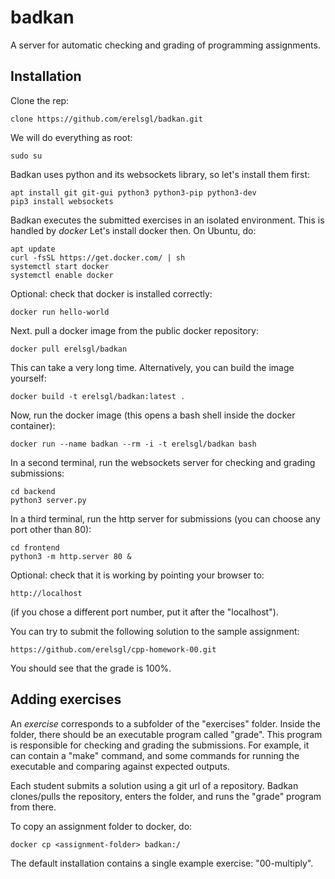 # badkan
A server for automatic checking and grading of programming assignments.

## Installation

Clone the rep:

    clone https://github.com/erelsgl/badkan.git
    
We will do everything as root:

    sudo su

Badkan uses python and its websockets library, 
so let's install them first:

    apt install git git-gui python3 python3-pip python3-dev
    pip3 install websockets

Badkan executes the submitted exercises in an isolated environment. This is handled by *docker*
Let's install docker then. On Ubuntu, do:

    apt update
    curl -fsSL https://get.docker.com/ | sh
    systemctl start docker
    systemctl enable docker
    
Optional: check that docker is installed correctly:

    docker run hello-world

Next. pull a docker image from the public docker repository:

    docker pull erelsgl/badkan

This can take a very long time.
Alternatively, you can build the image yourself:

    docker build -t erelsgl/badkan:latest .

Now, run the docker image (this opens a bash shell inside the docker container):

    docker run --name badkan --rm -i -t erelsgl/badkan bash

In a second terminal, run the websockets server for checking and grading submissions: 
    
    cd backend
    python3 server.py
    
In a third terminal, run the http server for submissions (you can choose any port other than 80):

    cd frontend
    python3 -m http.server 80 &
    
Optional: check that it is working by pointing your browser to:

    http://localhost
    
(if you chose a different port number, put it after the "localhost").

You can try to submit the following solution to the sample assignment:

    https://github.com/erelsgl/cpp-homework-00.git

You should see that the grade is 100%.

## Adding exercises

An *exercise* corresponds to a subfolder of the "exercises" folder.
Inside the folder, there should be an executable program
called "grade". This program is responsible for checking and grading the submissions.
For example, it can contain a "make" command, and some commands for running the executable and comparing against expected outputs.

Each student submits a solution using a git url of a repository. 
Badkan clones/pulls the repository, enters the folder,
and runs the "grade" program from there.
 
To copy an assignment folder to docker, do:

    docker cp <assignment-folder> badkan:/

The default installation contains a single example exercise:
"00-multiply". 
